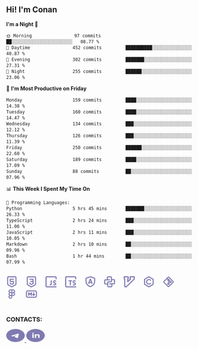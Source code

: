 ## Hi! I'm Conan

<!--START_SECTION:waka-->
**I'm a Night 🦉** 

```text
🌞 Morning                97 commits          ██░░░░░░░░░░░░░░░░░░░░░░░   08.77 % 
🌆 Daytime                452 commits         ██████████░░░░░░░░░░░░░░░   40.87 % 
🌃 Evening                302 commits         ███████░░░░░░░░░░░░░░░░░░   27.31 % 
🌙 Night                  255 commits         ██████░░░░░░░░░░░░░░░░░░░   23.06 % 
```
📅 **I'm Most Productive on Friday** 

```text
Monday                   159 commits         ████░░░░░░░░░░░░░░░░░░░░░   14.38 % 
Tuesday                  160 commits         ████░░░░░░░░░░░░░░░░░░░░░   14.47 % 
Wednesday                134 commits         ███░░░░░░░░░░░░░░░░░░░░░░   12.12 % 
Thursday                 126 commits         ███░░░░░░░░░░░░░░░░░░░░░░   11.39 % 
Friday                   250 commits         ██████░░░░░░░░░░░░░░░░░░░   22.60 % 
Saturday                 189 commits         ████░░░░░░░░░░░░░░░░░░░░░   17.09 % 
Sunday                   88 commits          ██░░░░░░░░░░░░░░░░░░░░░░░   07.96 % 
```


📊 **This Week I Spent My Time On** 

```text
💬 Programming Languages: 
Python                   5 hrs 45 mins       ███████░░░░░░░░░░░░░░░░░░   26.33 % 
TypeScript               2 hrs 24 mins       ███░░░░░░░░░░░░░░░░░░░░░░   11.06 % 
JavaScript               2 hrs 11 mins       ███░░░░░░░░░░░░░░░░░░░░░░   10.05 % 
Markdown                 2 hrs 10 mins       ██░░░░░░░░░░░░░░░░░░░░░░░   09.96 % 
Bash                     1 hr 44 mins        ██░░░░░░░░░░░░░░░░░░░░░░░   07.99 % 
```


<!--END_SECTION:waka-->


<br>

<div align="left">
  <img src="icons/skills/html.svg" height="30" alt="html5"/>
  <img width="15"/>
  <img src="icons/skills/css.svg" height="30" alt="css"/>
    <img width="15"/>
  <img src="icons/skills/javascript.svg" height="30" alt="javascript"/>
  <img width="15"/>
  <img src="icons/skills/typescript.svg" height="30" alt="typescript"/>
  <img width="15"/>
  <img src="icons/skills/angular.svg" height="30" alt="angular"/>
  <img width="15"/>
  <img src="icons/skills/python.svg" height="30" alt="python"/>
  <img width="15"/>
  <img src="icons/skills/vim.svg" height="30" alt="vim"  />
  <img width="15"/>
  <img src="icons/skills/c.svg" height="30" alt="c"/>
  <img width="15"/>
  <img src="icons/skills/git.svg" height="30" alt="git"/>
  <img width="15"/>
  <img src="icons/skills/figma.svg" height="30" alt="figma"/>
  <img width="15"/>
  <img src="icons/skills/markdown.svg" height="30" alt="markdown"/>
</div>

<br>


### CONTACTS:

<div align="left">
  <a href="https://t.me/gkkconan">
    <img src="icons/contacts/telegram.svg" width="50" height="35" alt="telegram"/>
  </a>
  <a href="https://www.linkedin.com/in/gkkconan">
    <img src="icons/contacts/linkedin.svg" width="50" height="35" alt="linkedin"/>
  </a>
</div>
